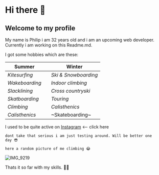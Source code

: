 # Hi there 👋
## Welcome to my profile

My name is Philip i am 32 years old and i am an upcoming web developer. Currently i am working on this Readme.md.

I got some hobbies which are these: 

| **Summer** | | **Winter** | 
| ------ | --- | ------ |
| *Kitesurfing* |  | *Ski & Snowboarding* |
| *Wakeboarding* |  | *Indoor climbing* |
| *Slacklining* |  | *Cross countryski* | 
| *Skatboarding* |  | *Touring* |
| *Climbing* |  | *Calisthenics* |
| *Calisthenics* |  | ~Skateboarding~ |  

I used to be quite active on [Instagram] <-- click here 


```
dont take that serious i am just testing around. Will be better one day 😎
```

```
here a random picture of me climbing 😂

```

![IMG_9219](https://user-images.githubusercontent.com/102238180/160466254-933ffe6c-e31f-4c42-adb1-e7596e79d860.jpeg)


Thats it so far with my skills. 🤷‍♂️


[Instagram]: https://www.instagram.com/zimmermann.philip/


<!--
**PhilipZi/PhilipZi** is a ✨ _special_ ✨ repository because its `README.md` (this file) appears on your GitHub profile.

Here are some ideas to get you started:

- 🔭 I’m currently working on ...
- 🌱 I’m currently learning ...
- 👯 I’m looking to collaborate on ...
- 🤔 I’m looking for help with ...
- 💬 Ask me about ...
- 📫 How to reach me: ...
- 😄 Pronouns: ...
- ⚡ Fun fact: ...
-->

